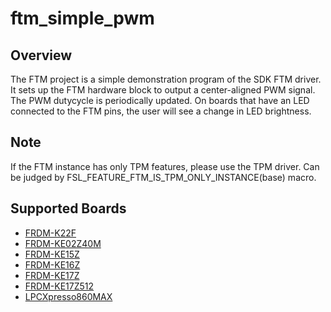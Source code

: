 # ftm_simple_pwm

## Overview
The FTM project is a simple demonstration program of the SDK FTM driver. It sets up the FTM
hardware block to output a center-aligned PWM signal. The PWM dutycycle is periodically updated.
On boards that have an LED connected to the FTM pins, the user will see a change in LED brightness.

## Note
If the FTM instance has only TPM features, please use the TPM driver.
Can be judged by FSL_FEATURE_FTM_IS_TPM_ONLY_INSTANCE(base) macro.

## Supported Boards
- [FRDM-K22F](../../../_boards/frdmk22f/driver_examples/ftm/simple_pwm/example_board_readme.md)
- [FRDM-KE02Z40M](../../../_boards/frdmke02z40m/driver_examples/ftm/simple_pwm/example_board_readme.md)
- [FRDM-KE15Z](../../../_boards/frdmke15z/driver_examples/ftm/simple_pwm/example_board_readme.md)
- [FRDM-KE16Z](../../../_boards/frdmke16z/driver_examples/ftm/simple_pwm/example_board_readme.md)
- [FRDM-KE17Z](../../../_boards/frdmke17z/driver_examples/ftm/simple_pwm/example_board_readme.md)
- [FRDM-KE17Z512](../../../_boards/frdmke17z512/driver_examples/ftm/simple_pwm/example_board_readme.md)
- [LPCXpresso860MAX](../../../_boards/lpcxpresso860max/driver_examples/ftm/simple_pwm/example_board_readme.md)
